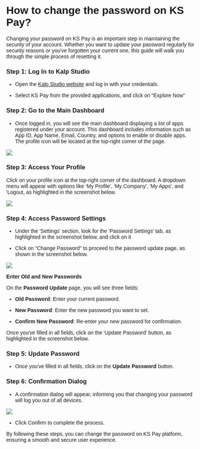 <style>  body { font-family: "Source Sans 3", sans-serif!important; }</style>
<link href="https://fonts.googleapis.com/css2?family=Source+Sans+3:ital,wght@0,200..900;1,200..900&display=swap" rel="stylesheet">    
<link rel="stylesheet" href="https://fonts.googleapis.com/icon?family=Material+Icons">

# How to change the password on KS Pay?

Changing your password on KS Pay is an important step in maintaining the security of your account. Whether you want to update your password regularly for security reasons or you've forgotten your current one, this guide will walk you through the simple process of resetting it.

### Step 1: Log In to Kalp Studio

-   Open the [Kalp Studio website](https://console.kalp.studio/) and log in with your credentials. 

- Select KS Pay from the provided applications, and click on "Explore Now"
    

### Step 2: Go to the Main Dashboard

-   Once logged in, you will see the main dashboard displaying a list of apps registered under your account. This dashboard includes information such as App ID, App Name, Email, Country, and options to enable or disable apps. The profile icon will be located at the top-right corner of the page.
    

![](https://docs-images-kalp-studio.s3.ap-south-1.amazonaws.com/KS+Pay+articles+stg/change+password/cp1.png)

### Step 3: Access Your Profile

Click on your profile icon at the top-right corner of the dashboard. A dropdown menu will appear with options like ‘My Profile', 'My Company’, 'My Apps', and 'Logout, as highlighted in the screenshot below.

![](https://docs-images-kalp-studio.s3.ap-south-1.amazonaws.com/KS+Pay+articles+stg/change+password/cp2.png)

### Step 4: Access Password Settings

- Under the 'Settings' section, look for the 'Password Settings' tab, as highlighted in the screenshot below, and click on it

- Click on "Change Password" to proceed to the password update page, as shown in the screenshot below.
    
![](https://docs-images-kalp-studio.s3.ap-south-1.amazonaws.com/KS+Pay+articles+stg/change+password/cp3.png)



**Enter Old and New Passwords**

On the **Password Update** page, you will see three fields:

-   **Old Password**: Enter your current password.
    
-   **New Password**: Enter the new password you want to set.
    
-   **Confirm New Password**: Re-enter your new password for confirmation.

Once you've filled in all fields, click on the 'Update Password' button, as highlighted in the screenshot below.



### Step 5: Update Password

-   Once you've filled in all fields, click on the **Update Password** button.

### Step 6: Confirmation Dialog

- A confirmation dialog will appear, informing you that changing your password will log you out of all devices.

![](https://docs-images-kalp-studio.s3.ap-south-1.amazonaws.com/KS+Pay+articles+stg/change+password/cp4.png)

- Click Confirm to complete the process.
    

By following these steps, you can change the password on KS Pay platform, ensuring a smooth and secure user experience.

